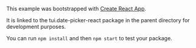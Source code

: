 This example was bootstrapped with [Create React App](https://github.com/facebook/create-react-app).

It is linked to the tui.date-picker-react package in the parent directory for development purposes.

You can run `npm install` and then `npm start` to test your package.
